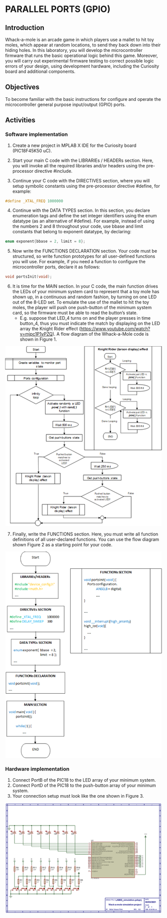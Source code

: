 # PARALLEL PORTS (GPIO)
## Introduction
Whack-a-mole is an arcade game in which players use a mallet to hit toy moles, which appear at random locations, to send they back down into their hiding holes. In this laboratory, you will develop the microcontroller firmware that runs the basic operational logic behind this game. Moreover, you will carry out experimental firmware testing to correct possible logic errors of your design, using development hardware, including the Curiosity board and additional components. 

## Objectives
To become familiar with the basic instructions for configure and operate the microcontroller general purpose input/output (GPIO) ports.

## Activities
### Software implementation
1. Create a new project in MPLAB X IDE for the Curiosity board (PIC18F45K50 uC).

2. Start your main C code with the LIBRARIEs / HEADERs section. Here, you will invoke all the required libraries and/or headers using the pre-processor directive #include.

3. Continue your C code with the DIRECTIVES section, where you will setup symbolic constants using the pre-processor directive #define, for example:
```c
#define _XTAL_FREQ 1000000
``` 

4. Continue with the DATA TYPES section. In this section, you declare enumeration tags and define the set integer identifiers using the enum datatype (as an alternative of #define). For example, instead of using the numbers 2 and 8 throughout your code, use bbase and limit constants that belong to exponent datatype, by declaring:
```c
enum exponent{bbase = 2, limit = 8};
```

5. Now write the FUNCTIONS DECLARATION section. Your code must be structured, so write function prototypes for all user-defined functions you will use. For example, if you need a function to configure the microcontroller ports, declare it as follows:
```c
void portsInit(void);
```

6. It is time for the MAIN section. In your C code, the main function drives the LEDs of your minimum system card to represent that a toy mole has shown up, in a continuous and random fashion, by turning on one LED out of the 8-LED set. To emulate the use of the mallet to hit the toy moles, the player will push one push-button of the minimum system card, so the firmware must be able to read the button’s state. 
    -  E.g. suppose that LED_4 turns on and the player presses in time button_4, thus you must indicate the match by displaying on the LED array the Knight Rider effect (https://www.youtube.com/watch?v=mjpc1P1vPZQ). A flow diagram of the Whack-a-Mole code is shown in Figure 1.

<p align="center">
  <img src="img/fig01.png">
</p>

7. Finally, write the FUNCTIONS section. Here, you must write all function definitions of all user-declared functions. You can use the flow diagram shown Figure 2 as a starting point for your code.

<p align="center">
  <img src="img/fig02.png">
</p>

### Hardware implementation
1. Connect PortB of the PIC18 to the LED array of your minimum system. 
2. Connect PortD of the PIC18 to the push-button array of your minimum system.
3. Your connection setup must look like the one shown in Figure 3.

<p align="center">
  <img src="img/schematic.PNG">
</p>